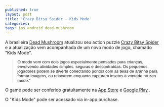 ```yaml
---
published: true
layout: post
title: 'Crazy Bitsy Spider - Kids Mode'
categories: 
tags: ios android dead-mushroom
---
```


 
A brasileira <a href="http://www.deadmushroom.com/" target="_blank">Dead Mushroom</a>
 atualizou seu action puzzle <a href="http://jogosdaqui.blog.uol.com.br/arch2012-12-01_2012-12-31.html#2012_12-05_18_55_07-154784552-0" target="_self">Crazy Bitsy Spider</a>
 e a atualiza&#231;&#227;o vem acompanhada de um novo modo de jogo, chamado &quot;Kids Mode&quot;.
 
> <span style="color: #222222; font-family: arial, sans-serif; font-size: 13.333333969116211px; text-align: justify;">O modo vem com dois jogos especialmente pensados para crian&#231;as, envolvendo atividades simples, seguras e descontra&#237;das. Os pequenos jogadores podem se divertir conectando pontos com as teias de aranha para formar imagens, ou relaxarem enquanto capturam insetos &#224; vontade no zen mode.&quot;</span>
 

 
<p style="text-align: left;">O game pode ser conferido gratuitamente na <a href="http://bit.ly/JM2MAw" target="_blank">App Store</a>
 e <a href="http://t.co/4PlnprOQ" target="_blank">Google Play</a>
.
<p style="text-align: left;"> 

<p style="text-align: left;"> 
<p style="text-align: left;">O &quot;Kids Mode&quot; pode ser acessado via in-app purchase.

